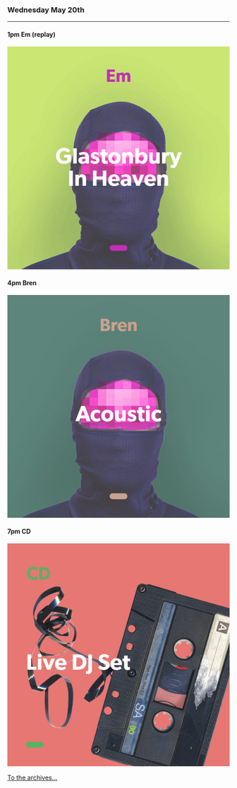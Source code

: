 ### Wednesday May 20th
---


#### 1pm Em (replay)
![cover art](assets/owner/images/20200420-2pm.jpeg)

#### 4pm Bren
![cover art](assets/owner/images/20200520-4pm.jpeg)

#### 7pm CD
![cover art](assets/owner/images/20200520-7pm.jpeg)



[To the archives...](archive.html)